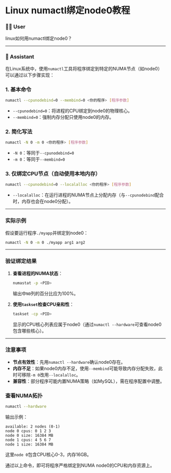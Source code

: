 # Linux numactl绑定node0教程

### 🧑‍💻 User

linux如何用numactl绑定node0？

---

### 🤖 Assistant

在Linux系统中，使用`numactl`工具将程序绑定到特定的NUMA节点（如node0）可以通过以下步骤实现：

### 1. **基本命令**
```bash
numactl --cpunodebind=0 --membind=0 <你的程序> [程序参数]
```
- `--cpunodebind=0`：将进程的CPU绑定到node0的物理核心。
- `--membind=0`：强制内存分配只使用node0的内存。

### 2. **简化写法**
```bash
numactl -N 0 -m 0 <你的程序> [程序参数]
```
- `-N 0`：等同于`--cpunodebind=0`
- `-m 0`：等同于`--membind=0`

### 3. **仅绑定CPU节点（自动使用本地内存）**
```bash
numactl --cpunodebind=0 --localalloc <你的程序> [程序参数]
```
- `--localalloc`：在运行进程的NUMA节点上分配内存（与`--cpunodebind`配合时，内存也会在node0分配）。

---

### **实际示例**
假设要运行程序`./myapp`并绑定到node0：
```bash
numactl -N 0 -m 0 ./myapp arg1 arg2
```

---

### **验证绑定结果**
1. **查看进程的NUMA状态**：
   ```bash
   numastat -p <PID>
   ```
   输出中`N0`列的百分比应为100%。

2. **使用`taskset`检查CPU亲和性**：
   ```bash
   taskset -cp <PID>
   ```
   显示的CPU核心列表应属于node0（通过`numactl --hardware`可查看node0包含哪些核心）。

---

### **注意事项**
- **节点有效性**：先用`numactl --hardware`确认node0存在。
- **内存不足**：如果node0内存不足，使用`--membind`可能导致内存分配失败，此时可移除`-m 0`改用`--localalloc`。
- **兼容性**：部分程序可能内置NUMA策略（如MySQL），需在程序配置中调整。

### **查看NUMA拓扑**
```bash
numactl --hardware
```
输出示例：
```
available: 2 nodes (0-1)
node 0 cpus: 0 1 2 3
node 0 size: 16384 MB
node 1 cpus: 4 5 6 7
node 1 size: 16384 MB
```
这里`node 0`包含CPU核心0-3，内存16GB。

通过以上命令，即可将程序严格绑定到NUMA node0的CPU和内存资源上。
